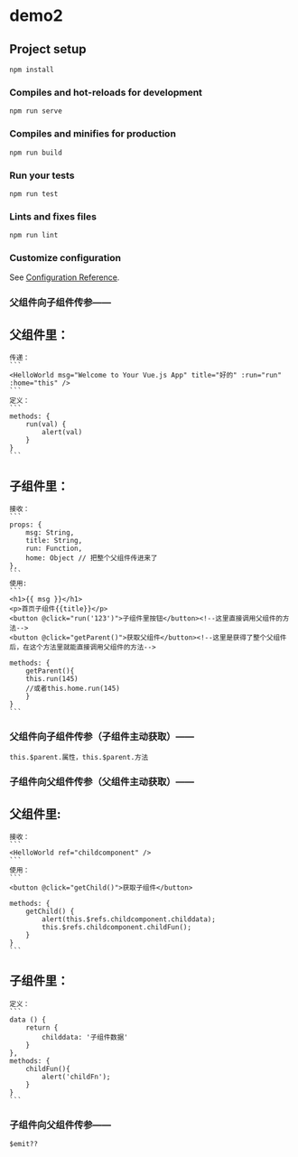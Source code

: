 # demo2

## Project setup
```
npm install
```

### Compiles and hot-reloads for development
```
npm run serve
```

### Compiles and minifies for production
```
npm run build
```

### Run your tests
```
npm run test
```

### Lints and fixes files
```
npm run lint
```

### Customize configuration
See [Configuration Reference](https://cli.vuejs.org/config/).


### 父组件向子组件传参——
## 父组件里：
    传递：
    ```
    <HelloWorld msg="Welcome to Your Vue.js App" title="好的" :run="run" :home="this" />
    ```
    定义：
    ```
    methods: {
        run(val) {
            alert(val)
        }
    }
    ```
## 子组件里：
    接收：
    ```
    props: {
        msg: String,
        title: String,
        run: Function,
        home: Object // 把整个父组件传进来了
    },
    ```
    使用:
    ```
    <h1>{{ msg }}</h1>
    <p>首页子组件{{title}}</p>
    <button @click="run('123')">子组件里按钮</button><!--这里直接调用父组件的方法-->
    <button @click="getParent()">获取父组件</button><!--这里是获得了整个父组件后，在这个方法里就能直接调用父组件的方法-->

    methods: {
        getParent(){
        this.run(145)
        //或者this.home.run(145)
        }
    }
    ```

### 父组件向子组件传参（子组件主动获取）——
```
this.$parent.属性，this.$parent.方法
```


### 子组件向父组件传参（父组件主动获取）——
## 父组件里:
    接收：
    ```
    <HelloWorld ref="childcomponent" />
    ```
    使用：
    ```
    <button @click="getChild()">获取子组件</button>

    methods: {
        getChild() {
            alert(this.$refs.childcomponent.childdata);
            this.$refs.childcomponent.childFun();
        }
    }
    ```
## 子组件里：
    定义：
    ```
    data () {
        return {
            childdata: '子组件数据'
        }
    },
    methods: {
        childFun(){
            alert('childFn');
        }
    }
    ```


### 子组件向父组件传参——
```
$emit??
```